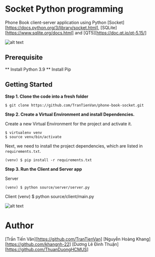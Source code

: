 # Socket Python programming

Phone Book client-server application using Python [Socket][https://docs.python.org/3/library/socket.html], [SQLite][https://www.sqlite.org/docs.html] and [QT5][https://doc.qt.io/qt-5.15/]

![alt text](Images/design.gif)
## Prerequisite
** Install Python 3.9
** Install Pip

## Getting Started

**Step 1. Clone the code into a fresh folder**

```
$ git clone https://github.com/TranTienVan/phone-book-socket.git
```

**Step 2. Create a Virtual Environment and install Dependencies.**

Create a new Virtual Environment for the project and activate it. 

```
$ virtualenv venv
$ source venv/bin/activate
```

Next, we need to install the project dependencies, which are listed in `requirements.txt`.

```
(venv) $ pip install -r requirements.txt
```

**Step 3. Run the Client and Server app**

Server
```
(venv) $ python source/server/server.py
```

Client
(venv) $ python source/client/main.py


![alt text](Images/FormHome.png)

# Author
[Trần Tiến Văn][https://github.com/TranTienVan]
[Nguyễn Hoàng Khang][https://github.com/khangnh-22]
[Dương Lê Đình Thuận][https://github.com/ThuanDuongHCMUS]
